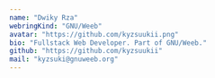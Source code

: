 ```yaml
---
name: "Dwiky Rza"
webringKind: "GNU/Weeb"
avatar: "https://github.com/kyzsuukii.png"
bio: "Fullstack Web Developer. Part of GNU/Weeb."
github: "https://github.com/kyzsuukii"
mail: "kyzsuki@gnuweeb.org"
---
```


